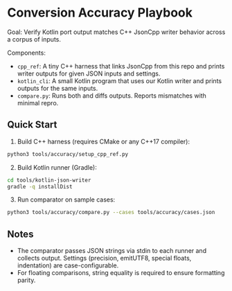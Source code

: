 # Conversion Accuracy Playbook

Goal: Verify Kotlin port output matches C++ JsonCpp writer behavior across a corpus of inputs.

Components:
- `cpp_ref`: A tiny C++ harness that links JsonCpp from this repo and prints writer outputs for given JSON inputs and settings.
- `kotlin_cli`: A small Kotlin program that uses our Kotlin writer and prints outputs for the same inputs.
- `compare.py`: Runs both and diffs outputs. Reports mismatches with minimal repro.

## Quick Start

1) Build C++ harness (requires CMake or any C++17 compiler):
```sh
python3 tools/accuracy/setup_cpp_ref.py
```

2) Build Kotlin runner (Gradle):
```sh
cd tools/kotlin-json-writer
gradle -q installDist
```

3) Run comparator on sample cases:
```sh
python3 tools/accuracy/compare.py --cases tools/accuracy/cases.json
```

## Notes
- The comparator passes JSON strings via stdin to each runner and collects output. Settings (precision, emitUTF8, special floats, indentation) are case-configurable.
- For floating comparisons, string equality is required to ensure formatting parity.
